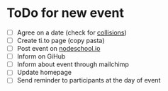 # ToDo for new event

- [ ] Agree on a date (check for [collisions](https://hacken.in/berlin))
- [ ] Create ti.to page (copy pasta)
- [ ] Post event on [nodeschool.io](https://docs.google.com/forms/d/1vYW-Yw82kt_q7WDgBY6gQqFrg3zuD2rDPXEG-cbq7e4/viewform)
- [ ] Inform on GiHub
- [ ] Inform about event through mailchimp
- [ ] Update homepage
- [ ] Send reminder to participants at the day of event
